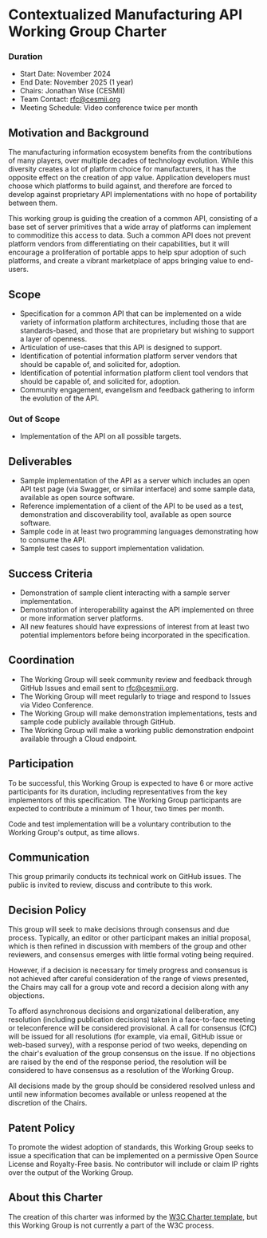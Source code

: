 # Contextualized Manufacturing API Working Group Charter

### Duration
- Start Date: November 2024
- End Date: November 2025 (1 year)
- Chairs: Jonathan Wise (CESMII)
- Team Contact: rfc@cesmii.org
- Meeting Schedule: Video conference twice per month

## Motivation and Background
The manufacturing information ecosystem benefits from the contributions of many players, over multiple decades of technology evolution. While this diversity creates a lot of platform choice for manufacturers, it has the opposite effect on the creation of app value. Application developers must choose which platforms to build against, and therefore are forced to develop against proprietary API implementations with no hope of portability between them.

This working group is guiding the creation of a common API, consisting of a base set of server primitives that a wide array of platforms can implement to commoditize this access to data. Such a common API does not prevent platform vendors from differentiating on their capabilities, but it will encourage a proliferation of portable apps to help spur adoption of such platforms, and create a vibrant marketplace of apps bringing value to end-users. 

## Scope
- Specification for a common API that can be implemented on a wide variety of information platform architectures, including those that are standards-based, and those that are proprietary but wishing to support a layer of openness.
- Articulation of use-cases that this API is designed to support.
- Identification of potential information platform server vendors that should be capable of, and solicited for, adoption.
- Identification of potential information platform client tool vendors that should be capable of, and solicited for, adoption.
- Community engagement, evangelism and feedback gathering to inform the evolution of the API.

### Out of Scope
- Implementation of the API on all possible targets.

## Deliverables
- Sample implementation of the API as a server which includes an open API test page (via Swagger, or similar interface) and some sample data, available as open source software.
- Reference implementation of a client of the API to be used as a test, demonstration and discoverability tool, available as open source software.
- Sample code in at least two programming languages demonstrating how to consume the API.
- Sample test cases to support implementation validation.

## Success Criteria
- Demonstration of sample client interacting with a sample server implementation.
- Demonstration of interoperability against the API implemented on three or more information server platforms.
- All new features should have expressions of interest from at least two potential implementors before being incorporated in the specification.

## Coordination
- The Working Group will seek community review and feedback through GitHub Issues and email sent to rfc@cesmii.org.
- The Working Group will meet regularly to triage and respond to Issues via Video Conference.
- The Working Group will make demonstration implementations, tests and sample code publicly available through GitHub.
- The Working Group will make a working public demonstration endpoint available through a Cloud endpoint.

## Participation
To be successful, this Working Group is expected to have 6 or more active participants for its duration, including representatives from the key implementors of this specification. The Working Group participants are expected to contribute a minimum of 1 hour, two times per month.

Code and test implementation will be a voluntary contribution to the Working Group's output, as time allows.

## Communication
This group primarily conducts its technical work on GitHub issues. The public is invited to review, discuss and contribute to this work.

## Decision Policy
This group will seek to make decisions through consensus and due process. Typically, an editor or other participant makes an initial proposal, which is then refined in discussion with members of the group and other reviewers, and consensus emerges with little formal voting being required.

However, if a decision is necessary for timely progress and consensus is not achieved after careful consideration of the range of views presented, the Chairs may call for a group vote and record a decision along with any objections.

To afford asynchronous decisions and organizational deliberation, any resolution (including publication decisions) taken in a face-to-face meeting or teleconference will be considered provisional. A call for consensus (CfC) will be issued for all resolutions (for example, via email, GitHub issue or web-based survey), with a response period of two weeks, depending on the chair's evaluation of the group consensus on the issue. If no objections are raised by the end of the response period, the resolution will be considered to have consensus as a resolution of the Working Group.

All decisions made by the group should be considered resolved unless and until new information becomes available or unless reopened at the discretion of the Chairs.

## Patent Policy
To promote the widest adoption of standards, this Working Group seeks to issue a specification that can be implemented on a permissive Open Source License and Royalty-Free basis. No contributor will include or claim IP rights over the output of the Working Group.

## About this Charter
The creation of this charter was informed by the [W3C Charter template](https://w3c.github.io/charter-drafts/charter-template.html), but this Working Group is not currently a part of the W3C process.
